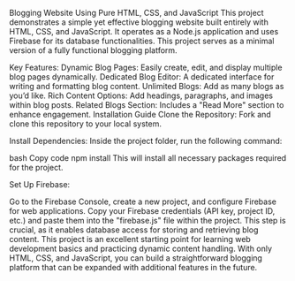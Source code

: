 Blogging Website Using Pure HTML, CSS, and JavaScript
This project demonstrates a simple yet effective blogging website built entirely with HTML, CSS, and JavaScript. It operates as a Node.js application and uses Firebase for its database functionalities. This project serves as a minimal version of a fully functional blogging platform.

Key Features:
Dynamic Blog Pages: Easily create, edit, and display multiple blog pages dynamically.
Dedicated Blog Editor: A dedicated interface for writing and formatting blog content.
Unlimited Blogs: Add as many blogs as you’d like.
Rich Content Options: Add headings, paragraphs, and images within blog posts.
Related Blogs Section: Includes a "Read More" section to enhance engagement.
Installation Guide
Clone the Repository: Fork and clone this repository to your local system.

Install Dependencies: Inside the project folder, run the following command:

bash
Copy code
npm install
This will install all necessary packages required for the project.

Set Up Firebase:

Go to the Firebase Console, create a new project, and configure Firebase for web applications.
Copy your Firebase credentials (API key, project ID, etc.) and paste them into the "firebase.js" file within the project. This step is crucial, as it enables database access for storing and retrieving blog content.
This project is an excellent starting point for learning web development basics and practicing dynamic content handling. With only HTML, CSS, and JavaScript, you can build a straightforward blogging platform that can be expanded with additional features in the future.